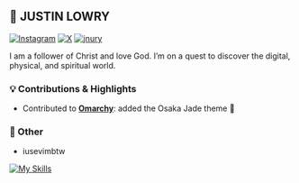 ## 👋 JUSTIN LOWRY

<a href="https://instagram.com/justintlowry" target="_blank"> <img src="https://img.shields.io/badge/instagram-darkgreen?style=flat" alt="Instagram" /></a>
<a href="https://x.com/justintlowry" target="_blank"> <img src="https://img.shields.io/badge/x-darkgreen?style=flat" alt="X" /></a>
<a href="https://jnury.com" target="_blank"> <img src="https://img.shields.io/badge/jnury.com-darkgreen?style=flat" alt="jnury" /></a>

I am a follower of Christ and love God. I’m on a quest to discover the digital, physical, and spiritual world.

### 💡 Contributions & Highlights

- Contributed to [**Omarchy**](https://github.com/basecamp/omarchy): added the Osaka Jade theme 🌱
 
### 🪼 Other

- iusevimbtw

[![My Skills](https://skillicons.dev/icons?i=go,python,swift,neovim&theme=light)](https://skillicons.dev)

